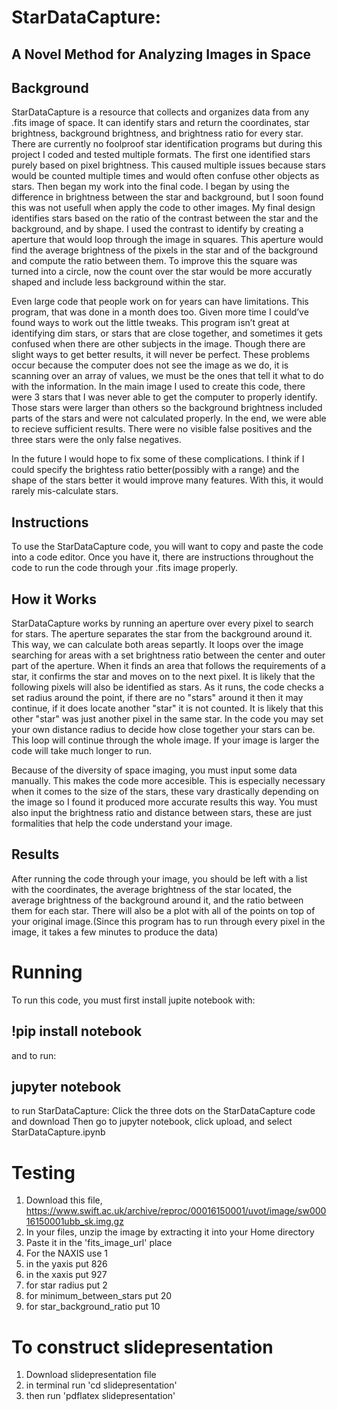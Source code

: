 # StarDataCapture: 
## A Novel Method for Analyzing Images in Space

## Background
StarDataCapture is a resource that collects and organizes data from any .fits image of space. It can identify stars
and return the coordinates, star brightness, background brightness, and brightness ratio for every star.
There are currently no foolproof star identification programs but during this project I coded and tested multiple
formats. The first one identified stars purely based on pixel brightness. This caused multiple issues because
stars would be counted multiple times and would often confuse other objects as stars. Then began my work into the final code. I began by using the difference in brightness between the star and background, but I soon found this was not usefull when apply the code to other images. My final design identifies stars based on the ratio of the contrast between the star and the background, and by shape. I used the contrast to identify by creating a aperture that would
loop through the image in squares. This aperture would find the average brightness of the pixels in the star and of the background and compute the ratio between them. To improve this the square was turned into a circle, now the count over the star would be more accuratly shaped and include less background within the star.

Even large code that people work on for years can have limitations. This program, that was done in a month does too.
Given more time I could’ve found ways to work out the little tweaks. This program isn’t great at identifying dim
stars, or stars that are close together, and sometimes it gets confused when there are other subjects in the image.
Though there are slight ways to get better results, it will never be perfect. These problems occur because the computer does not see the image as we do, it is scanning over an array of values, we must be the ones that tell it what to do with the information. 
In the main image I used to create this code, there were 3 stars that I was never able to get the computer to 
properly identify. Those stars were larger than others so the background brightness included parts of the stars and were not calculated properly. In the end, we were able to recieve sufficient results. There were no visible false positives and the three stars were the only false negatives.

In the future I would hope to fix some of these complications. I think if I could specify the brightess ratio better(possibly with a range) and the shape of the stars better it would improve many features. With this, it would rarely mis-calculate stars.

## Instructions
To use the StarDataCapture code, you will want to copy and paste the code into a code editor. Once you have it,
there are instructions throughout the code to run the code through your .fits image properly.

## How it Works
StarDataCapture works by running an aperture over every pixel to search for stars. The aperture separates the star from the background around it. This way, we can calculate both areas separtly. It loops over the image searching for areas with a set brightness ratio between the center and outer part of the aperture. When it finds an area that follows the requirements of a star, it confirms the star and moves on to the next pixel. It is likely that the following pixels will also be identified as stars. As it runs, the code checks a set radius around the point, if there are no "stars" around it then it may continue, if it does locate another "star" it is not counted. It is likely that this other "star" was just another pixel in the same star. In the code you may set your own distance radius to decide how close together your stars can be. This loop will continue through the whole image. If your image is larger the code will take much longer to run.

Because of the diversity of space imaging, you must input some data manually. This makes the code more accesible. This is especially necessary when it comes to the size of the stars, these vary drastically depending on the image so I found it produced more accurate results this way. You must also input the brightness ratio and distance between stars, these are just formalities that help the code understand your image.

## Results
After running the code through your image, you should be left with a list with the coordinates, the average
brightness of the star located, the average brightness of the background around it, and the ratio between them for
each star. There will also be a plot with all of the points on top of your original image.(Since this program has to run through every pixel in the image, it takes a few minutes to produce the data)

# Running
To run this code, you must first install jupite notebook with:
## !pip install notebook
and to run:
## jupyter notebook
to run StarDataCapture:
Click the three dots on the StarDataCapture code and download
Then go to jupyter notebook, click upload, and select StarDataCapture.ipynb

# Testing
1. Download this file, https://www.swift.ac.uk/archive/reproc/00016150001/uvot/image/sw00016150001ubb_sk.img.gz 
2. In your files, unzip the image by extracting it into your Home directory
3. Paste it in the 'fits_image_url' place
4. For the NAXIS use 1
5. in the yaxis put 826
6. in the xaxis put 927
7. for star radius put 2
8. for minimum_between_stars put 20
9. for star_background_ratio put 10

# To construct slidepresentation
1. Download slidepresentation file
2. in terminal run 'cd slidepresentation'
3. then run 'pdflatex slidepresentation'

